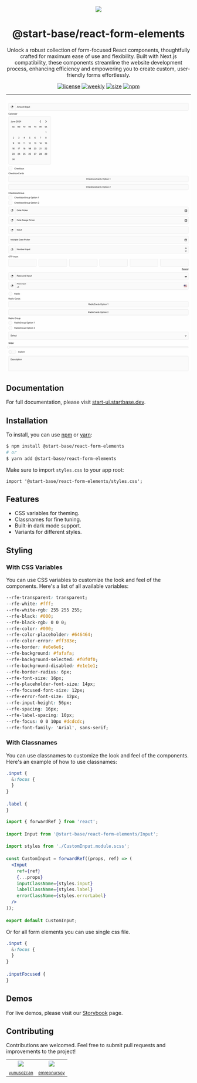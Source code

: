 <p align="center">
  <a href="https://startbase.dev" target="_blank">
    <img src="https://startbase.dev/apple-touch-icon.png" width="60px" style="padding-top: 60px" />
  </a>
</p>

<h1 align="center">@start-base/react-form-elements</h1>

<p align="center">
  Unlock a robust collection of form-focused React components, thoughtfully crafted for maximum ease of use and flexibility. Built with Next.js compatibility, these components streamline the website development process, enhancing efficiency and empowering you to create custom, user-friendly forms effortlessly.
</p>

<p align="center">
  <a href="https://github.com/startbase-dev/react-form-elements/blob/main/LICENSE" target="_blank"><img src="https://img.shields.io/badge/license-MIT-green.svg" alt="license" /></a>
  <a href="https://npmjs.com/package/@start-base/react-form-elements" target="_blank"><img src="https://img.shields.io/npm/dt/%40start-base/react-form-elements" alt="weekly" /></a>
  <a href="https://npmjs.com/package/@start-base/react-form-elements" target="_blank"><img src="https://img.shields.io/bundlephobia/minzip/%40start-base%2Freact-form-elements" alt="size" /></a>
  <a href="https://npmjs.com/package/@start-base/react-form-elements" target="_blank"><img src="https://img.shields.io/npm/v/%40start-base%2Freact-form-elements" alt="npm" /></a>
</p>

---

![](form.gif)

## Documentation

For full documentation, please visit [start-ui.startbase.dev](https://start-ui.startbase.dev/docs).

## Installation

To install, you can use [npm](https://npmjs.org) or [yarn](https://yarnpkg.com):

```bash title='Terminal'
$ npm install @start-base/react-form-elements
# or
$ yarn add @start-base/react-form-elements
```

Make sure to import `styles.css` to your app root:

```tsx
import '@start-base/react-form-elements/styles.css';
```

## Features

- CSS variables for theming.
- Classnames for fine tuning.
- Built-in dark mode support.
- Variants for different styles.

## Styling

### With CSS Variables

You can use CSS variables to customize the look and feel of the components. Here's a list of all available variables:

```css title="global.css"
--rfe-transparent: transparent;
--rfe-white: #fff;
--rfe-white-rgb: 255 255 255;
--rfe-black: #000;
--rfe-black-rgb: 0 0 0;
--rfe-color: #000;
--rfe-color-placeholder: #646464;
--rfe-color-error: #ff383e;
--rfe-border: #e6e6e6;
--rfe-background: #fafafa;
--rfe-background-selected: #f0f0f0;
--rfe-background-disabled: #e1e1e1;
--rfe-border-radius: 6px;
--rfe-font-size: 16px;
--rfe-placeholder-font-size: 14px;
--rfe-focused-font-size: 12px;
--rfe-error-font-size: 12px;
--rfe-input-height: 56px;
--rfe-spacing: 16px;
--rfe-label-spacing: 10px;
--rfe-focus: 0 0 10px #dcdcdc;
--rfe-font-family: 'Arial', sans-serif;
```

### With Classnames

You can use classnames to customize the look and feel of the components. Here's an example of how to use classnames:

```css title="CustomInput.module.scss"
.input {
  &:focus {
  }
}

.label {
}
```

```jsx title="CustomInput.js"
import { forwardRef } from 'react';

import Input from '@start-base/react-form-elements/Input';

import styles from './CustomInput.module.scss';

const CustomInput = forwardRef((props, ref) => (
  <Input
    ref={ref}
    {...props}
    inputClassName={styles.input}
    labelClassName={styles.label}
    errorClassName={styles.errorLabel}
  />
));

export default CustomInput;
```

Or for all form elements you can use single css file.

```css title="FormElements.module.scss"
.input {
  &:focus {
  }
}

.inputFocused {
}
```

## Demos

For live demos, please visit our [Storybook](https://react-form-elements-eosin.vercel.app/) page.

## Contributing

Contributions are welcomed. Feel free to submit pull requests and improvements to the project!

<table>
  <tr>
    <td align="center">
      <img src="https://github.com/yunusozcan.png" width="60px" /><br />
      <sub>
        <a href="https://github.com/yunusozcan">yunusozcan</a>
      </sub>
    </td>
    <td align="center">
      <img src="https://github.com/emreonursoy.png" width="60px" /><br />
      <sub>
        <a href="https://github.com/emreonursoy">emreonursoy</a>
      </sub>
    </td>
  </tr>
</table>
